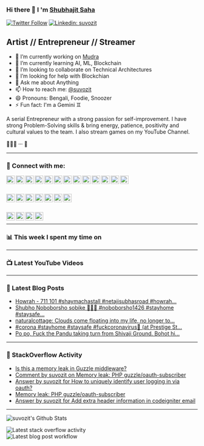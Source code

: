 ### Hi there 👋 I 'm [Shubhajit Saha][website]
[![Twitter Follow](https://img.shields.io/twitter/follow/_staticvoid?label=Follow)](https://twitter.com/suvozit)
[![Linkedin: suvozit](https://img.shields.io/badge/-Shubhajit%20Saha-blue?style=flat-square&logo=Linkedin&logoColor=white&link=https://www.linkedin.com/in/suvozit/)](https://www.linkedin.com/in/suvozit/)

## Artist // Entrepreneur // Streamer

- 🔭 I’m currently working on [Mudra](https://www.mudra.club)
- 🌱 I’m currently learning AI, ML, Blockchain
- 👯 I’m looking to collaborate on Technical Architectures
- 🤔 I’m looking for help with Blockchian
- 💬 Ask me about Anything
- 📫 How to reach me: [@suvozit][twitter]
- 😄 Pronouns: Bengali, Foodie, Snoozer
- ⚡ Fun fact: I'm a Gemini ♊️

A serial Entrepreneur with a strong passion for self-improvement. I have strong Problem-Solving skills & bring energy, patience, positivity and cultural values to the team. I also stream games on my YouTube Channel.

🙇🏼‍♂️ ⸱⸱⸱ 🤖

---

### 🦉 Connect with me:

[<img align="left" alt="www.shubhajitsaha.com" width="22px" src="https://cdn.jsdelivr.net/npm/simple-icons@v3/icons/rss.svg" />][website]
[<img align="left" alt="suvozit | ACM" width="22px" src="https://cdn.jsdelivr.net/npm/simple-icons@v3/icons/acm.svg" />][acm]

[<img align="left" alt="suvozit | Facebook" width="22px" src="https://cdn.jsdelivr.net/npm/simple-icons@v3/icons/facebook.svg" />][facebook]
[<img align="left" alt="suvozit | Flickr" width="22px" src="https://cdn.jsdelivr.net/npm/simple-icons@v3/icons/flickr.svg" />][flickr]
[<img align="left" alt="suvozit | Google" width="22px" src="https://cdn.jsdelivr.net/npm/simple-icons@v3/icons/google.svg" />][google]
[<img align="left" alt="suvozit | Gravatar" width="22px" src="https://cdn.jsdelivr.net/npm/simple-icons@v3/icons/gravatar.svg" />][gravatar]
[<img align="left" alt="suvozit | Instagram" width="22px" src="https://cdn.jsdelivr.net/npm/simple-icons@v3/icons/instagram.svg" />][instagram]
[<img align="left" alt="suvozit | LinkedIn" width="22px" src="https://cdn.jsdelivr.net/npm/simple-icons@v3/icons/linkedin.svg" />][linkedin]
[<img align="left" alt="suvozit | Tumblr" width="22px" src="https://cdn.jsdelivr.net/npm/simple-icons@v3/icons/tumblr.svg" />][tumblr]
[<img align="left" alt="suvozit | Twitter" width="22px" src="https://cdn.jsdelivr.net/npm/simple-icons@v3/icons/twitter.svg" />][twitter]
[<img align="left" alt="suvozit | Vimeo" width="22px" src="https://cdn.jsdelivr.net/npm/simple-icons@v3/icons/vimeo.svg" />][vimeo]
[<img align="left" alt="suvozit | YouTube" width="22px" src="https://cdn.jsdelivr.net/npm/simple-icons@v3/icons/vine.svg" />][vine]
[<img align="left" alt="suvozit | Wordpress" width="22px" src="https://cdn.jsdelivr.net/npm/simple-icons@v3/icons/wordpress.svg" />][wordpress]

<br />
<br />

[<img align="left" alt="suvozit | Behance" width="22px" src="https://cdn.jsdelivr.net/npm/simple-icons@v3/icons/behance.svg" />][behance]
[<img align="left" alt="suvozit | Bitbucket" width="22px" src="https://cdn.jsdelivr.net/npm/simple-icons@v3/icons/bitbucket.svg" />][bitbucket]
[<img align="left" alt="suvozit | Blogger" width="22px" src="https://cdn.jsdelivr.net/npm/simple-icons@v3/icons/blogger.svg" />][blogger]
[<img align="left" alt="suvozit | Dribbble" width="22px" src="https://cdn.jsdelivr.net/npm/simple-icons@v3/icons/dribbble.svg" />][dribbble]
[<img align="left" alt="suvozit | GitHub" width="22px" src="https://cdn.jsdelivr.net/npm/simple-icons@v3/icons/github.svg" />][github]
[<img align="left" alt="suvozit | StackOverflow" width="22px" src="https://cdn.jsdelivr.net/npm/simple-icons@v3/icons/stackoverflow.svg" />][stackoverflow]
[<img align="left" alt="suvozit | TopCoder" width="22px" src="https://cdn.jsdelivr.net/npm/simple-icons@v3/icons/topcoder.svg" />][topcoder]

<br />
<br />

[<img align="left" alt="suvozit | YouTube" width="22px" src="https://cdn.jsdelivr.net/npm/simple-icons@v3/icons/youtube.svg" />][youtube]
[<img align="left" alt="suvozit | Mixer" width="22px" src="https://cdn.jsdelivr.net/npm/simple-icons@v3/icons/mixer.svg" />][mixer]
[<img align="left" alt="suvozit | Steam" width="22px" src="https://cdn.jsdelivr.net/npm/simple-icons@v3/icons/steam.svg" />][steam]
[<img align="left" alt="suvozit | Twitch" width="22px" src="https://cdn.jsdelivr.net/npm/simple-icons@v3/icons/twitch.svg" />][twitch]

<br />

---

### 📊 This week I spent my time on
<!--START_SECTION:waka-->
<!--END_SECTION:waka-->

---

### 📺 Latest YouTube Videos
<!-- YOUTUBE:START -->
<!-- YOUTUBE:END -->

---

### 📕 Latest Blog Posts
<!-- BLOG-POST-LIST:START -->
- [Howrah - 711 101 #shaymachastall #netajisubhasroad #howrah...](https://suvozit.tumblr.com/post/622349250048688128)
- [Shubho Noboborsho sobike 🥳😷🦠 #noboborsho1426 #stayhome #staysafe...](https://suvozit.tumblr.com/post/615373228046778368)
- [naturalcottage:
Clouds come floating into my life, no longer to...](https://suvozit.tumblr.com/post/615157085565550592)
- [#corona #stayhome #staysafe #fuckcoronavirus🍻  (at Prestige St...](https://suvozit.tumblr.com/post/613982278034538496)
- [Po po, Fuck the Pandu taking turn from Shivaji Ground. Bohot hi...](https://suvozit.tumblr.com/post/613368152073666560)
<!-- BLOG-POST-LIST:END -->

---

### 🙈 StackOverflow Activity
<!-- STACKOVERFLOW:START -->
- [Is this a memory leak in Guzzle middleware?](https://stackoverflow.com/questions/33155886/is-this-a-memory-leak-in-guzzle-middleware)
- [Comment by suvozit on Memory leak: PHP guzzle/oauth-subscriber](https://stackoverflow.com/questions/33025963/memory-leak-php-guzzle-oauth-subscriber)
- [Answer by suvozit for How to uniquely identify user logging in via oauth?](https://stackoverflow.com/questions/21145560/how-to-uniquely-identify-user-logging-in-via-oauth/33026038#33026038)
- [Memory leak: PHP guzzle/oauth-subscriber](https://stackoverflow.com/questions/33025963/memory-leak-php-guzzle-oauth-subscriber)
- [Answer by suvozit for Add extra header information in codeigniter email](https://stackoverflow.com/questions/9062192/add-extra-header-information-in-codeigniter-email/30558524#30558524)
<!-- STACKOVERFLOW:END -->

---

![suvozit's Github Stats](https://github-readme-stats.vercel.app/api?username=suvozit&show_icons=true&hide_border=true&show_icons=true&theme=great-gatsby)

![Latest stack overflow activity](https://github.com/suvozit/suvozit/workflows/Latest%20stack%20overflow%20activity/badge.svg)  
![Latest blog post workflow](https://github.com/suvozit/suvozit/workflows/Latest%20blog%20post%20workflow/badge.svg)


[website]: https://www.shubhajitsaha.com
[behance]: https://www.behance.net/suvozit
[blogger]: https://suvozit.blogspot.com
[dribbble]: https://dribbble.com/suvozit
[facebook]: https://www.facebook.com/suvozit
[foursquare]: https://foursquare.com/suvozit
[flickr]: https://www.flickr.com/photos/suvozit
[github]: https://github.com/suvozit
[instagram]: https://instagram.com/suvozit
[linkedin]: https://linkedin.com/in/suvozit
[tumblr]: https://suvozit.tumblr.com
[twitter]: https://twitter.com/suvozit
[vimeo]: https://vimeo.com/suvozit
[wordpress]: https://suvozit.wordpress.com
[youtube]: https://youtube.com/suvozit

[acm]: https://dl.acm.org/profile/87959207857
[bitbucket]: https://bitbucket.org/suvozit
[github]: https://github.com/suvozit
[spoj]: https://www.spoj.com/users/my_zit
[stackoverflow]: https://stackoverflow.com/users/3466389/suvozit
[topcoder]: https://www.topcoder.com/members/bitsits

[mixer]: https://mixer.com/suvozit
[omlet]: https://omlet.gg/stream/suvozit
[steam]: https://steamcommunity.com/id/suvozit
[twitch]: https://www.twitch.tv/suvozit

[google]: https://plus.google.com/+ShubhajitSaha
[gravatar]: https://en.gravatar.com/suvozit
[orkut]: https://www.orkut.com/Main#Profile.aspx?uid=3196709660811256557
[picasa]: http://picasaweb.google.com/bitsits
[vine]: https://vine.co/suvozit


[webdevplaylist]: https://www.youtube.com/playlist?list=PLkwxH9e_vrAJ0WbEsFA9W3I1W-g_BTsbt
[jsplaylist]: https://www.youtube.com/playlist?list=PLkwxH9e_vrALRJKu7wfXby3MKeflhTu6B
[cssplaylist]: https://www.youtube.com/playlist?list=PLkwxH9e_vrALSdvZuEh6gqQdmDoDIoqz4
[reactplaylist]: https://www.youtube.com/playlist?list=PLkwxH9e_vrAK4TdffpxKY3QGyHCpxFcQ0
